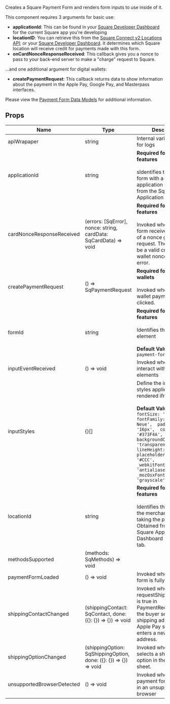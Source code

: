Creates a Square Payment Form and renders form inputs to use inside of it.

This component requires 3 arguments for basic use:
* **applicationId**: This can be found in your [Square Developer Dashboard](https://connect.squareup.com/apps)
for the current Square app you're developing
* **locationID**: You can retrieve this from the [Square Connect v2 Locations API](https://docs.connect.squareup.com/api/connect/v2#navsection-locations);
or your [Square Developer Dashboard](https://connect.squareup.com/apps).
It determines which Square location will receive credit for payments made with this form.
* **onCardNonceResponseReceived**: This callback gives you a nonce to pass to your back-end server to make a "charge" request to Square.

...and one additional argument for digital wallets:
* **createPaymentRequest**: This callback returns data to show information about the payment in the Apple Pay, Google Pay, and Masterpass interfaces.

Please view the [Payment Form Data Models](https://docs.connect.squareup.com/api/paymentform) for additional information.
## Props
|Name|Type|Description|
|---|---|---|
|apiWrapaper|string|Internal variable: used for logs|
|applicationId|string|**Required for all features**<br/><br/>sIdentifies the calling form with a verified application ID generated from the Square Application Dashboard|
|cardNonceResponseReceived|(errors: [SqError], nonce: string, cardData: SqCardData) => void|**Required for all features**<br/><br/>Invoked when payment form receives the result of a nonce generation request. The result will be a valid credit card or wallet nonce, or an error.|
|createPaymentRequest|() => SqPaymentRequest|**Required for digital wallets**<br/><br/>Invoked when a digital wallet payment button is clicked.|
|formId|string|**Required for all features**<br/><br/>Identifies the DOM form element<br/><br/>**Default Value:**``sq-payment-form``|
|inputEventReceived|() => void|Invoked when visitors interact with the iframe elements|
|inputStyles|{}[]|Define the internal styles applied to the rendered iframes<br/><br/>**Default Value:**`[{  fontSize: '16px',  fontFamily: 'Helvetica Neue',  padding: '16px',  color: '#373F4A',  backgroundColor: 'transparent',  lineHeight: '24px',  placeholderColor: '#CCC',  _webkitFontSmoothing: 'antialiased',  _mozOsxFontSmoothing: 'grayscale'}]`|
|locationId|string|**Required for all features**<br/><br/>Identifies the location of the merchant that is taking the payment. Obtained from the Square Application Dashboard - Locations tab.|
|methodsSupported|(methods: SqMethods) => void||
|paymentFormLoaded|() => void|Invoked when payment form is fully loaded|
|shippingContactChanged|(shippingContact: SqContact, done: ({}: {}) => {}) => void|Invoked when requestShippingAddress is true in PaymentRequest and the buyer selects a shipping address in the Apple Pay sheet or enters a new shipping address.|
|shippingOptionChanged|(shippingOption: SqShippingOption, done: ({}: {}) => {}) => void|Invoked when the buyer selects a shipping option in the Apple Pay sheet.|
|unsupportedBrowserDetected|() => void|Invoked when the payment form is hosted in an unsupported browser|